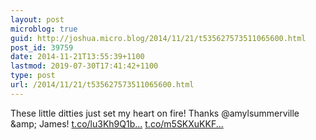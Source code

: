 ```yaml
---
layout: post
microblog: true
guid: http://joshua.micro.blog/2014/11/21/t535627573511065600.html
post_id: 39759
date: 2014-11-21T13:55:39+1100
lastmod: 2019-07-30T17:41:42+1100
type: post
url: /2014/11/21/t535627573511065600.html
---
```

These little ditties just set my heart on fire! Thanks @amylsummerville &amp;amp; James! [t.co/lu3Kh9Q1b...](http://t.co/lu3Kh9Q1bX) [t.co/m5SKXuKKF...](http://t.co/m5SKXuKKFb)
